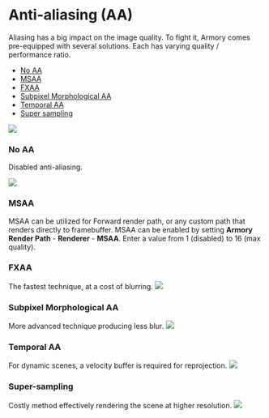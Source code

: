 # Anti-aliasing (AA)

Aliasing has a big impact on the image quality. To fight it, Armory comes pre-equipped with several solutions. Each has varying quality / performance ratio.

- [No AA](#no-aa)
- [MSAA](#msaa)
- [FXAA](#fxaa)
- [Subpixel Morphological AA](#subpixel-morphological-aa)
- [Temporal AA](#taa)
- [Super sampling](#super-sampling)

![](https://github.com/armory3d/armory_wiki_images/raw/master/graphics/aa/noaa_taa.jpg)

### No AA

Disabled anti-aliasing.

![](https://github.com/armory3d/armory_wiki_images/raw/master/graphics/aa/noaa.jpg)

### MSAA

MSAA can be utilized for Forward render path, or any custom path that renders directly to framebuffer. MSAA can be enabled by setting **Armory Render Path** - **Renderer** - **MSAA**. Enter a value from 1 (disabled) to 16 (max quality).

### FXAA
The fastest technique, at a cost of blurring.
![](https://github.com/armory3d/armory_wiki_images/raw/master/graphics/aa/fxaa.jpg)

### Subpixel Morphological AA
More advanced technique producing less blur.
![](https://github.com/armory3d/armory_wiki_images/raw/master/graphics/aa/smaa.jpg)

### Temporal AA
For dynamic scenes, a velocity buffer is required for reprojection.
![](https://github.com/armory3d/armory_wiki_images/raw/master/graphics/aa/taa_smaa.jpg)

### Super-sampling
Costly method effectively rendering the scene at higher resolution.
![](https://github.com/armory3d/armory_wiki_images/raw/master/graphics/aa/taa_smaa_2x.jpg)
